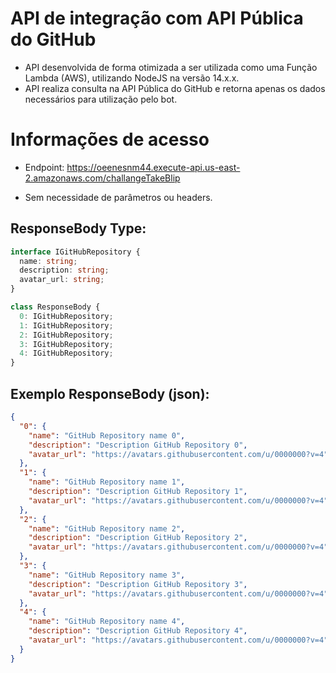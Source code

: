 # API de integração com API Pública do GitHub

- API desenvolvida de forma otimizada a ser utilizada como uma Função Lambda (AWS), utilizando NodeJS na versão 14.x.x.
- API realiza consulta na API Pública do GitHub e retorna apenas os dados necessários para utilização pelo bot.

# Informações de acesso

- Endpoint: https://oeenesnm44.execute-api.us-east-2.amazonaws.com/challangeTakeBlip

- Sem necessidade de parâmetros ou headers.

## ResponseBody Type:

```typescript
interface IGitHubRepository {
  name: string;
  description: string;
  avatar_url: string;
}

class ResponseBody {
  0: IGitHubRepository;
  1: IGitHubRepository;
  2: IGitHubRepository;
  3: IGitHubRepository;
  4: IGitHubRepository;
}
```

## Exemplo ResponseBody (json):

```json
{
  "0": {
    "name": "GitHub Repository name 0",
    "description": "Description GitHub Repository 0",
    "avatar_url": "https://avatars.githubusercontent.com/u/0000000?v=4"
  },
  "1": {
    "name": "GitHub Repository name 1",
    "description": "Description GitHub Repository 1",
    "avatar_url": "https://avatars.githubusercontent.com/u/0000000?v=4"
  },
  "2": {
    "name": "GitHub Repository name 2",
    "description": "Description GitHub Repository 2",
    "avatar_url": "https://avatars.githubusercontent.com/u/0000000?v=4"
  },
  "3": {
    "name": "GitHub Repository name 3",
    "description": "Description GitHub Repository 3",
    "avatar_url": "https://avatars.githubusercontent.com/u/0000000?v=4"
  },
  "4": {
    "name": "GitHub Repository name 4",
    "description": "Description GitHub Repository 4",
    "avatar_url": "https://avatars.githubusercontent.com/u/0000000?v=4"
  }
}
```

